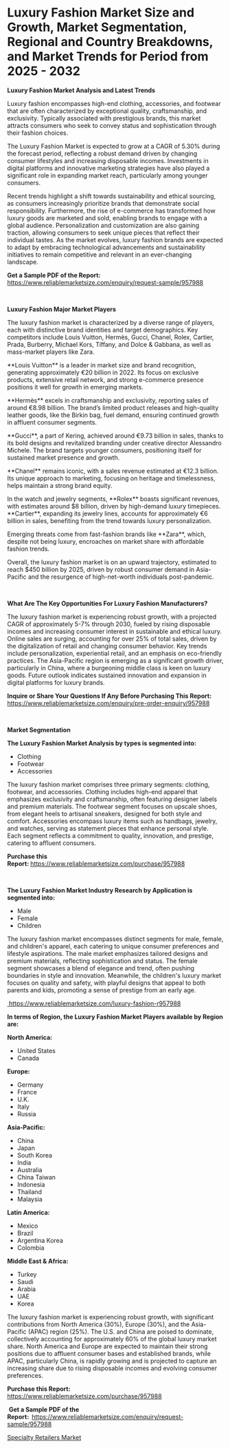 <p><h1>Luxury Fashion Market Size and Growth, Market Segmentation, Regional and Country Breakdowns, and Market Trends for Period from 2025 -  2032</h1></p><p><strong>Luxury Fashion Market Analysis and Latest Trends</strong></p>
<p><p>Luxury fashion encompasses high-end clothing, accessories, and footwear that are often characterized by exceptional quality, craftsmanship, and exclusivity. Typically associated with prestigious brands, this market attracts consumers who seek to convey status and sophistication through their fashion choices. </p><p>The Luxury Fashion Market is expected to grow at a CAGR of 5.30% during the forecast period, reflecting a robust demand driven by changing consumer lifestyles and increasing disposable incomes. Investments in digital platforms and innovative marketing strategies have also played a significant role in expanding market reach, particularly among younger consumers.</p><p>Recent trends highlight a shift towards sustainability and ethical sourcing, as consumers increasingly prioritize brands that demonstrate social responsibility. Furthermore, the rise of e-commerce has transformed how luxury goods are marketed and sold, enabling brands to engage with a global audience. Personalization and customization are also gaining traction, allowing consumers to seek unique pieces that reflect their individual tastes. As the market evolves, luxury fashion brands are expected to adapt by embracing technological advancements and sustainability initiatives to remain competitive and relevant in an ever-changing landscape.</p></p>
<p><strong>Get a Sample PDF of the Report:&nbsp;</strong> <a href="https://www.reliablemarketsize.com/enquiry/request-sample/957988?utm_campaign=1872&utm_medium=2&utm_source=Github&utm_content=ia&utm_term=05022025&utm_id=luxury-fashion">https://www.reliablemarketsize.com/enquiry/request-sample/957988</a></p>
<p>&nbsp;</p>
<p><strong>Luxury Fashion Major Market Players</strong></p>
<p><p>The luxury fashion market is characterized by a diverse range of players, each with distinctive brand identities and target demographics. Key competitors include Louis Vuitton, Hermès, Gucci, Chanel, Rolex, Cartier, Prada, Burberry, Michael Kors, Tiffany, and Dolce & Gabbana, as well as mass-market players like Zara.</p><p>**Louis Vuitton** is a leader in market size and brand recognition, generating approximately €20 billion in 2022. Its focus on exclusive products, extensive retail network, and strong e-commerce presence positions it well for growth in emerging markets.</p><p>**Hermès** excels in craftsmanship and exclusivity, reporting sales of around €8.98 billion. The brand’s limited product releases and high-quality leather goods, like the Birkin bag, fuel demand, ensuring continued growth in affluent consumer segments.</p><p>**Gucci**, a part of Kering, achieved around €9.73 billion in sales, thanks to its bold designs and revitalized branding under creative director Alessandro Michele. The brand targets younger consumers, positioning itself for sustained market presence and growth.</p><p>**Chanel** remains iconic, with a sales revenue estimated at €12.3 billion. Its unique approach to marketing, focusing on heritage and timelessness, helps maintain a strong brand equity.</p><p>In the watch and jewelry segments, **Rolex** boasts significant revenues, with estimates around $8 billion, driven by high-demand luxury timepieces. **Cartier**, expanding its jewelry lines, accounts for approximately €6 billion in sales, benefiting from the trend towards luxury personalization.</p><p>Emerging threats come from fast-fashion brands like **Zara**, which, despite not being luxury, encroaches on market share with affordable fashion trends. </p><p>Overall, the luxury fashion market is on an upward trajectory, estimated to reach $450 billion by 2025, driven by robust consumer demand in Asia-Pacific and the resurgence of high-net-worth individuals post-pandemic.</p></p>
<p>&nbsp;</p>
<p><strong>What Are The Key Opportunities For Luxury Fashion Manufacturers?</strong></p>
<p><p>The luxury fashion market is experiencing robust growth, with a projected CAGR of approximately 5-7% through 2030, fueled by rising disposable incomes and increasing consumer interest in sustainable and ethical luxury. Online sales are surging, accounting for over 25% of total sales, driven by the digitalization of retail and changing consumer behavior. Key trends include personalization, experiential retail, and an emphasis on eco-friendly practices. The Asia-Pacific region is emerging as a significant growth driver, particularly in China, where a burgeoning middle class is keen on luxury goods. Future outlook indicates sustained innovation and expansion in digital platforms for luxury brands.</p></p>
<p><strong>Inquire or Share Your Questions If Any Before Purchasing This Report:</strong> <a href="https://www.reliablemarketsize.com/enquiry/pre-order-enquiry/957988?utm_campaign=1872&utm_medium=2&utm_source=Github&utm_content=ia&utm_term=05022025&utm_id=luxury-fashion">https://www.reliablemarketsize.com/enquiry/pre-order-enquiry/957988</a></p>
<p>&nbsp;</p>
<p><strong>Market Segmentation</strong></p>
<p><strong>The Luxury Fashion Market Analysis by types is segmented into:</strong></p>
<p><ul><li>Clothing</li><li>Footwear</li><li>Accessories</li></ul></p>
<p><p>The luxury fashion market comprises three primary segments: clothing, footwear, and accessories. Clothing includes high-end apparel that emphasizes exclusivity and craftsmanship, often featuring designer labels and premium materials. The footwear segment focuses on upscale shoes, from elegant heels to artisanal sneakers, designed for both style and comfort. Accessories encompass luxury items such as handbags, jewelry, and watches, serving as statement pieces that enhance personal style. Each segment reflects a commitment to quality, innovation, and prestige, catering to affluent consumers.</p></p>
<p><strong>Purchase this Report:&nbsp;</strong><a href="https://www.reliablemarketsize.com/purchase/957988?utm_campaign=1872&utm_medium=2&utm_source=Github&utm_content=ia&utm_term=05022025&utm_id=luxury-fashion">https://www.reliablemarketsize.com/purchase/957988</a></p>
<p>&nbsp;</p>
<p><strong>The Luxury Fashion Market Industry Research by Application is segmented into:</strong></p>
<p><ul><li>Male</li><li>Female</li><li>Children</li></ul></p>
<p><p>The luxury fashion market encompasses distinct segments for male, female, and children's apparel, each catering to unique consumer preferences and lifestyle aspirations. The male market emphasizes tailored designs and premium materials, reflecting sophistication and status. The female segment showcases a blend of elegance and trend, often pushing boundaries in style and innovation. Meanwhile, the children's luxury market focuses on quality and safety, with playful designs that appeal to both parents and kids, promoting a sense of prestige from an early age.</p></p>
<p><a href="https://www.reliablemarketsize.com/luxury-fashion-r957988?utm_campaign=1872&utm_medium=2&utm_source=Github&utm_content=ia&utm_term=05022025&utm_id=luxury-fashion">&nbsp;https://www.reliablemarketsize.com/luxury-fashion-r957988</a></p>
<p><strong>In terms of Region, the Luxury Fashion Market Players available by Region are:</strong></p>
<p>
    <p> <strong> North America: </strong>
        <ul>
            <li>United States</li>
            <li>Canada</li>
        </ul>
        </p> 
    <p> <strong> Europe: </strong>
        <ul>
            <li>Germany</li>
            <li>France</li>
            <li>U.K.</li>
            <li>Italy</li>
            <li>Russia</li>
        </ul>
        </p> 
    <p> <strong> Asia-Pacific: </strong>
        <ul>
            <li>China</li>
            <li>Japan</li>
            <li>South Korea</li>
            <li>India</li>
            <li>Australia</li>
            <li>China Taiwan</li>
            <li>Indonesia</li>
            <li>Thailand</li>
            <li>Malaysia</li>
        </ul>
        </p> 
    <p> <strong> Latin America: </strong>
        <ul>
            <li>Mexico</li>
            <li>Brazil</li>
            <li>Argentina Korea</li>
            <li>Colombia</li>
        </ul>
        </p> 
    <p> <strong> Middle East & Africa: </strong>
        <ul>
            <li>Turkey</li>
            <li>Saudi</li>
            <li>Arabia</li>
            <li>UAE</li>
            <li>Korea</li>
        </ul>
    </p>
    </p>
<p><p>The luxury fashion market is experiencing robust growth, with significant contributions from North America (30%), Europe (30%), and the Asia-Pacific (APAC) region (25%). The U.S. and China are poised to dominate, collectively accounting for approximately 60% of the global luxury market share. North America and Europe are expected to maintain their strong positions due to affluent consumer bases and established brands, while APAC, particularly China, is rapidly growing and is projected to capture an increasing share due to rising disposable incomes and evolving consumer preferences.</p></p>
<p><strong>Purchase this Report: </strong><a href="https://www.reliablemarketsize.com/purchase/957988?utm_campaign=1872&utm_medium=2&utm_source=Github&utm_content=ia&utm_term=05022025&utm_id=luxury-fashion">https://www.reliablemarketsize.com/purchase/957988</a></p>
<p>&nbsp;<strong>Get a Sample PDF of the Report:&nbsp;&nbsp;</strong><a href="https://www.reliablemarketsize.com/enquiry/request-sample/957988?utm_campaign=1872&utm_medium=2&utm_source=Github&utm_content=ia&utm_term=05022025&utm_id=luxury-fashion">https://www.reliablemarketsize.com/enquiry/request-sample/957988</a></p>
<p><strong></strong></p>
<p><p><a href="https://github.com/BryceTownsendr/Market-Research-Report-List-7/blob/main/specialty-retailers-market.md?utm_campaign=1872&utm_medium=2&utm_source=Github&utm_content=ia&utm_term=05022025&utm_id=luxury-fashion">Specialty Retailers Market</a></p></p>